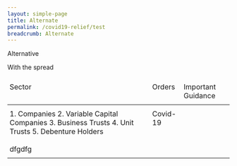 ```yaml
---
layout: simple-page
title: Alternate
permalink: /covid19-relief/test
breadcrumb: Alternate
---
```

Alternative

With the spread

<style type="text/css">
.tg  {border-collapse:collapse;border-spacing:0;}
.tg td{border-color:black;border-style:solid;border-width:0px;
  overflow:hidden;padding:10px 5px;word-break:normal;}
.tg th{border-color:black;border-style:solid;border-width:0px;
  font-weight:normal;overflow:hidden;padding:10px 5px;word-break:normal;}
.tg .tg-73oq{text-align:left;vertical-align:top}
@media screen and (max-width: 767px) {.tg {width: auto !important;}.tg col {width: auto !important;}.tg-wrap {overflow-x: auto;-webkit-overflow-scrolling: touch;}}</style>
<div class="tg-wrap"><table class="tg">
<thead>
  <tr>
    <th class="tg-73oq">Sector</th>
    <th class="tg-73oq">Orders</th>
    <th class="tg-73oq">Important Guidance</th>
  </tr>
</thead>
<tbody>
  <tr>
    <td class="tg-73oq">1. Companies 
      2. Variable Capital Companies
      3. Business Trusts
      4. Unit Trusts
      5. Debenture Holders
    </td>
    <td class="tg-73oq">Covid-19 <a href="https://sso.agoc.gov.sg>link</a></td>
    <td class="tg-73oq"></td>
  </tr>
  <tr>
    <td class="tg-73oq">dfgdfg</td>
    <td class="tg-73oq"></td>
    <td class="tg-73oq"></td>
  </tr>
</tbody>
</table></div>
